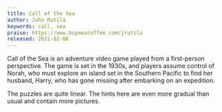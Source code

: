 ```yaml
---
title: Call of the Sea
author: Juho Rutila
keywords: call, sea
praise: https://www.buymeacoffee.com/jrutila
released: 2021-02-06
---
```


Call of the Sea is an adventure video game played
from a first-person perspective. The game is set 
in the 1930s, and players assume control of 
Norah, who must explore an island set in 
the Southern Pacific to find her 
husband, Harry, who has gone missing after 
embarking on an expedition.

The puzzles are quite linear.
The hints here are even more gradual than usual
and contain more pictures.
